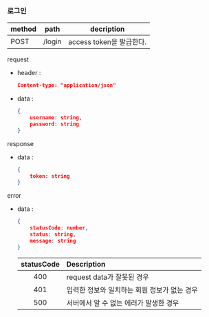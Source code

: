 ### 로그인
method|path|decription
---|---|---
POST|/login|access token을 발급한다.

request
- header :
    ```json
    Content-type: "application/json"
    ```
- data : 
    ```json
    {
        username: string,
        password: string
    }
    ```

response
- data :
    ```json
    {
        token: string
    }
    ```

error
- data :
    ```json
    {
        statusCode: number,
        status: string,
        message: string
    }
    ```

    statusCode|Description
    :-:|:--
    400|request data가 잘못된 경우
    401|입력한 정보와 일치하는 회원 정보가 없는 경우
    500|서버에서 알 수 없는 에러가 발생한 경우